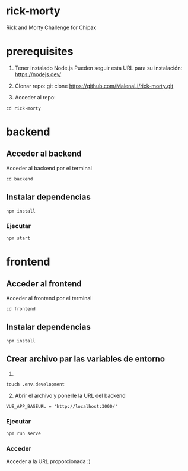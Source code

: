 # rick-morty
Rick and Morty Challenge for Chipax
# prerequisites
1. Tener instalado Node.js
Pueden seguir esta URL para su instalación: https://nodejs.dev/

2. Clonar repo:
git clone https://github.com/MalenaLi/rick-morty.git

3. Acceder al repo:
```
cd rick-morty
```

# backend

## Acceder al backend
Acceder al backend por el terminal
```
cd backend
```
## Instalar dependencias
```
npm install
```

### Ejecutar
```
npm start
```

# frontend

## Acceder al frontend
Acceder al frontend por el terminal
```
cd frontend
```

## Instalar dependencias
```
npm install
```

## Crear archivo par las variables de entorno
1. 
```
touch .env.development
```
2. Abrir el archivo y ponerle la URL del backend
```
VUE_APP_BASEURL = 'http://localhost:3000/'
```

### Ejecutar
```
npm run serve
```

### Acceder
Acceder a la URL proporcionada :)
